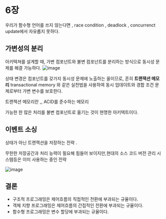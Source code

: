 # 6장

우리가 함수형 언어를 쓰지 않는다면 , race condition , deadlock , concurrenct update에서 자유롭지 못하다.

## 가변성의 분리

아키텍쳐를 설계할 때, 가변 컴포넌트와 불변 컴포넌트를 분리하는 방식으로 동시성 문제를 해결 가능하다.
![image](https://github.com/KonCC/clean-architecture/assets/102205852/18cfa697-cb81-4766-a102-7716e1329fe0)

상태 변경은 컴포넌트를 갖가지 동시성 문제에 노출하는 꼴이므로, 흔히 **트랜잭션 메모리** transactional memory 와 같은 실천법을 사용하여 동시 업데이트와 경합 조건 문제로부터 가변 변수를 보호한다.

트랜젝션 메모리란 ,, ACID를 준수하는 메모리

가능한 한 많은 처리를 불변 컴포넌트로 옮기는 것이 현명한 아키텍트이다.

## 이벤트 소싱

상태가 아닌 트랜잭션을 저장하는 전략 .

무한한 저장공간과 처리 능력이 필요해 힘들어 보이지만,현대의 소스 코드 버전 관리 시스템등은 이미 사용하는 중인 전략

![image](https://github.com/KonCC/clean-architecture/assets/102205852/9879bcf5-04b7-4751-a284-7c600829cd1f)


## 결론

- 구조적 프로그래밍은 제어흐름의 직접적인 전환에 부과되는 규율이다.
- 객체 지향 프로그래밍은 제어흐름의 간접적인 전환에 부과되는 규율이다.
- 함수형 프로그래밍은 변수 할당에 부과되는 규율이다.
